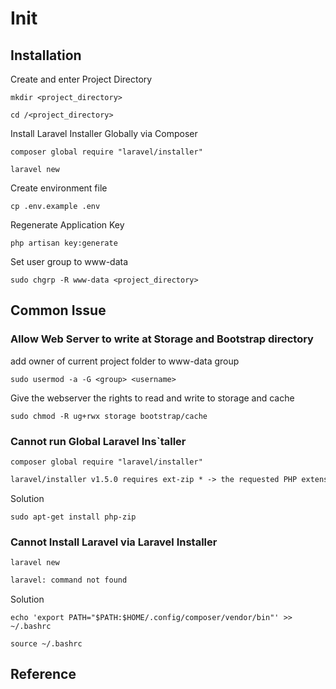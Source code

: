 # Init

## Installation

Create and enter Project Directory

`mkdir <project_directory>`

`cd /<project_directory>`

Install Laravel Installer Globally via Composer

`composer global require "laravel/installer"`

`laravel new`

Create environment file

`cp .env.example .env`

Regenerate Application Key

`php artisan key:generate`

Set user group to www-data

`sudo chgrp -R www-data <project_directory>`

## Common Issue

### Allow Web Server to write at Storage and Bootstrap directory

add owner of current project folder to www-data group

`sudo usermod -a -G <group> <username>`

Give the webserver the rights to read and write to storage and cache

`sudo chmod -R ug+rwx storage bootstrap/cache`

### Cannot run Global Laravel Ins`taller

`composer global require "laravel/installer"`

```txt
laravel/installer v1.5.0 requires ext-zip * -> the requested PHP extension zip is missing from your system.
```

Solution

`sudo apt-get install php-zip`

### Cannot Install Laravel via Laravel Installer

`laravel new`

```txt
laravel: command not found
```

Solution

`echo 'export PATH="$PATH:$HOME/.config/composer/vendor/bin"' >> ~/.bashrc`

`source ~/.bashrc`

## Reference